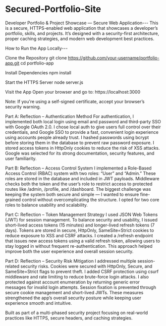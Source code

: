 # Secured-Portfolio-Site
Developer Portfolio & Project Showcase — Secure Web Application---
This is a secure, HTTPS-enabled web application that showcases a developer’s portfolio, skills, and projects. It’s designed with a security-first architecture, proper caching strategies, and modern web development best practices.

How to Run the App Locally---

Clone the Repository
git clone https://github.com/your-username/portfolio-app.git
cd portfolio-app

Install Dependencies
npm install

Start the HTTPS Server
node server.js

Visit the App
Open your browser and go to:
https://localhost:3000

Note: If you're using a self-signed certificate, accept your browser’s security warning.

 Part A: Reflection – Authentication Method
For authentication, I implemented both local login using email and password and third-party SSO with Google OAuth 2.0. I chose local auth to give users full control over their credentials, and Google SSO to provide a fast, convenient login experience using accounts people already trust. I hashed passwords using bcrypt before storing them in the database to prevent raw password exposure. I stored access tokens in HttpOnly cookies to reduce the risk of XSS attacks. Google was selected for its strong documentation, security features, and user familiarity.

 Part B: Reflection – Access Control System
I implemented a Role-Based Access Control (RBAC) system with two roles: “User” and “Admin.” These roles are stored in the database and included in JWT payloads. Middleware checks both the token and the user’s role to restrict access to protected routes like /admin, /profile, and /dashboard. The biggest challenge was keeping the system both secure and simple — I wanted to ensure fine-grained control without overcomplicating the structure. I opted for two core roles to balance usability and scalability.

Part C: Reflection – Token Management Strategy
I used JSON Web Tokens (JWT) for session management. To balance security and usability, I issued short-lived access tokens (15 minutes) and longer-lived refresh tokens (7 days). Tokens are stored in secure, HttpOnly, SameSite=Strict cookies to reduce exposure to XSS and CSRF attacks. I created a /refresh endpoint that issues new access tokens using a valid refresh token, allowing users to stay logged in without frequent re-authentication. This approach helped improve both the user experience and overall session security.

Part D: Reflection – Security Risk Mitigation
I addressed multiple session-related security risks. Cookies were secured with HttpOnly, Secure, and SameSite=Strict flags to prevent theft. I added CSRF protection using csurf middleware and rate limiting to reduce brute-force login attacks. I also protected against account enumeration by returning generic error messages for invalid login attempts. Session fixation is prevented through secure cookie management and short-lived JWTs. These measures strengthened the app’s overall security posture while keeping user experience smooth and intuitive.


Built as part of a multi-phased security project focusing on real-world practices like HTTPS, secure headers, and caching strategies.